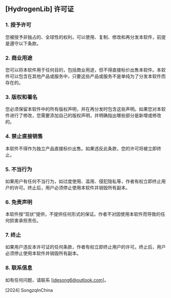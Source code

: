 ## [HydrogenLib] 许可证

### 1. 授予许可
您被授予非独占的、全球性的权利，可以使用、复制、修改和再分发本软件，前提是遵守以下条款。

### 2. 商业用途
您可以将本软件用于任何目的，包括商业用途，但不得直接标价出售本软件。本软件可以包含在其他产品或服务中，只要这些产品或服务不是单纯为了分发本软件而存在的。

### 3. 版权和署名
您必须保留本软件中的所有版权声明，并在再分发时包含这些声明。如果您对本软件进行了修改，您需要添加自己的版权声明，并明确指出哪些部分是新增或修改的。

### 4. 禁止直接销售
本软件不得作为独立产品直接标价出售。如果违反此条款，您的许可将被立即终止。

### 5. 不当行为
如果用户有任何不当行为，如过度使用、滥用、侵犯隐私等，作者有权立即终止用户的许可。终止后，用户必须停止使用本软件并销毁所有副本。

### 6. 免责声明
本软件按“现状”提供，不提供任何形式的保证。作者不对因使用本软件而导致的任何损害承担责任。

### 7. 终止
如果用户违反本许可证的任何条款，作者有权立即终止用户的许可。终止后，用户必须停止使用本软件并销毁所有副本。

### 8. 联系信息
如有任何问题，请联系 [idesong6@outlook.com]。

[2024] SongzqInChina